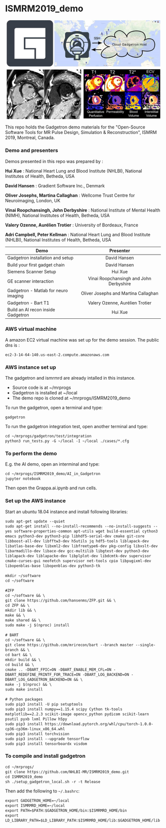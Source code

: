 # ISMRM2019_demo

![alt text](./Slides/GT.jpg "Gadgetron")

This repo holds the Gadgetron demo materials for the "Open-Source Software Tools for MR Pulse Design, Simulation & Reconstruction", ISMRM 2019, Montreal, Canada.

### Demo and presenters

Demos presented in this repo was prepared by :

**Hui Xue** : National Heart Lung and Blood Institute (NHLBI), National Institutes of Health, Betheda, USA

**David Hansen** : Gradient Software Inc., Denmark 

**Oliver Josephs, Martina Callaghan** : Wellcome Trust Centre for Neuroimaging, London, UK

**Vinai Roopchansingh, John  Derbyshire** : National Institute of Mental Health (NIMH), National Institutes of Health, Betheda, USA

**Valery Ozenne, Aurélien Trotier** : University of Bordeaux, France

**Adri Campbell, Peter Kellman** : National Heart Lung and Blood Institute (NHLBI), National Institutes of Health, Betheda, USA

|                  Demo                 |    Presenter  |
| --------------------------------------|:-------------:|
| Gadgetron installation and setup      | David Hansen  | 
| Build your first gadget chain         | David Hansen  |
| Siemens Scanner Setup                 | Hui Xue       |
| GE scanner interaction                | Vinai Roopchansingh and John  Derbyshire |
| Gadgetron - Matlab for neuro imaging  | Oliver Josephs and Martina Callaghan      |
| Gadgetron - Bart T1                   | Valery Ozenne, Aurélien Trotier      |
| Build an AI recon inside Gadgetron    | Hui Xue       |

### AWS virtual machine

A amazon EC2 virtual machine was set up for the demo session. The public dns is :
```
ec2-3-14-64-140.us-east-2.compute.amazonaws.com
```
### AWS instance set up
The gadgetron and ismrmrd are already intalled in this instance.

* Source code is at ~/mrprogs
* Gadgetron is installed at ~/local
* The demo repo is cloned at ~/mrprogs/ISMRM2019_demo

To run the gadgetron, open a terminal and type:
```
gadgetron
```

To run the gadgetron integration test, open another terminal and type:
```
cd ~/mrprogs/gadgetron/test/integration
python3 run_tests.py -G ~/local -I ~/local ./cases/*.cfg
```

### To perform the demo

E.g. the AI demo, open an interminal and type:
```
cd ~/mrprogs/ISMRM2019_demo/AI_in_Gadgetron
jupyter notebook
```
Then open the Grappa.ai.ipynb and run cells.

### Set up the AWS instance
Start an ubuntu 18.04 instance and install following libraries:
```
sudo apt-get update --quiet
sudo apt-get install --no-install-recommends --no-install-suggests --yes software-properties-common apt-utils wget build-essential cython3 emacs python3-dev python3-pip libhdf5-serial-dev cmake git-core libboost-all-dev libfftw3-dev h5utils jq hdf5-tools liblapack-dev libatlas-base-dev libxml2-dev libfreetype6-dev pkg-config libxslt-dev libarmadillo-dev libace-dev gcc-multilib libgtest-dev python3-dev liblapack-dev liblapacke-dev libplplot-dev libdcmtk-dev supervisor cmake-curses-gui neofetch supervisor net-tools cpio libpugixml-dev libopenblas-base libopenblas-dev python3-tk

mkdir ~/software
cd ~/software

#ZFP
cd ~/software && \
git clone https://github.com/hansenms/ZFP.git && \
cd ZFP && \
mkdir lib && \
make && \
make shared && \
sudo make -j $(nproc) install

# BART
cd ~/software && \
git clone https://github.com/mrirecon/bart --branch master --single-branch && \
cd bart && \
mkdir build && \
cd build && \
cmake .. -DBART_FPIC=ON -DBART_ENABLE_MEM_CFL=ON -DBART_REDEFINE_PRINTF_FOR_TRACE=ON -DBART_LOG_BACKEND=ON -DBART_LOG_GADGETRON_BACKEND=ON && \
make -j $(nproc) && \
sudo make install

# Python packages
sudo pip3 install -U pip setuptools
sudo pip3 install numpy==1.15.4 scipy Cython tk-tools matplotlib==2.2.3 scikit-image opencv_python pydicom scikit-learn psutil pyxb lxml Pillow h5py
sudo pip3 install https://download.pytorch.org/whl/cpu/torch-1.0.0-cp36-cp36m-linux_x86_64.whl
sudo pip3 install torchvision
sudo pip3 install --upgrade tensorflow
sudo pip3 install tensorboardx visdom
```
### To compile and install gadgetron
```
cd ~/mrprogs/
git clone https://github.com/NHLBI-MR/ISMRM2019_demo.git
cd ISMRM2019_demo
sh ./setup_gadgetron_local.sh -r -t Release
```
Then add the following to `~/.bashrc`:
```
export GADGETRON_HOME=~/local 
export ISMRMRD_HOME=~/local
export PATH=$PATH:$GADGETRON_HOME/bin:$ISMRMRD_HOME/bin 
export LD_LIBRARY_PATH=$LD_LIBRARY_PATH:$ISMRMRD_HOME/lib:$GADGETRON_HOME/lib
```
